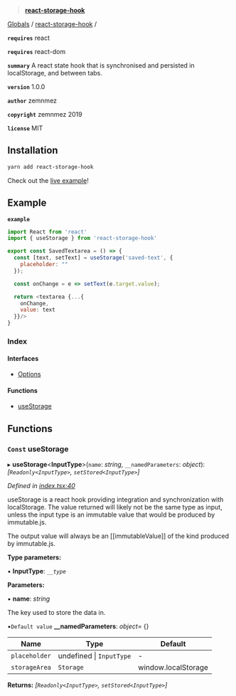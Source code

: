 > **[react-storage-hook](README.md)**

[Globals]() / [react-storage-hook](README.md) /

**`requires`** react

**`requires`** react-dom

**`summary`** A react state hook that is synchronised and persisted in localStorage, and between tabs.

**`version`** 1.0.0

**`author`** zemnmez

**`copyright`** zemnmez 2019

**`license`** MIT
## Installation

```bash
yarn add react-storage-hook
```
Check out the [live example](https://zemnmez.github.io/react-storage-hook)!
## Example

**`example`** 

```javascript
import React from 'react'
import { useStorage } from 'react-storage-hook'

export const SavedTextarea = () => {
  const [text, setText] = useStorage('saved-text', {
    placeholder: ""
  });

  const onChange = e => setText(e.target.value);

  return <textarea {...{
    onChange,
    value: text
  }}/>
}
```

### Index

#### Interfaces

* [Options](interfaces/react_storage_hook.options.md)

#### Functions

* [useStorage](README.md#const-usestorage)

## Functions

### `Const` useStorage

▸ **useStorage**<**InputType**>(`name`: *string*, `__namedParameters`: *object*): *[`Readonly<InputType>`, `setStored<InputType>`]*

*Defined in [index.tsx:40](https://github.com/noahm/react-storage-hook/blob/7bbad39/src/index.tsx#L40)*

useStorage is a react hook providing integration and synchronization with
localStorage. The value returned will likely not be the same type as input,
unless the input type is an immutable value that
would be produced by immutable.js.

The output value will always be an [[immutableValue]] of the kind produced by
immutable.js.

**Type parameters:**

▪ **InputType**: *`__type`*

**Parameters:**

▪ **name**: *string*

The key used to store the data in.

▪`Default value`  **__namedParameters**: *object*=  {}

Name | Type | Default |
------ | ------ | ------ |
`placeholder` | undefined \| `InputType` | - |
`storageArea` | `Storage` |  window.localStorage |

**Returns:** *[`Readonly<InputType>`, `setStored<InputType>`]*
